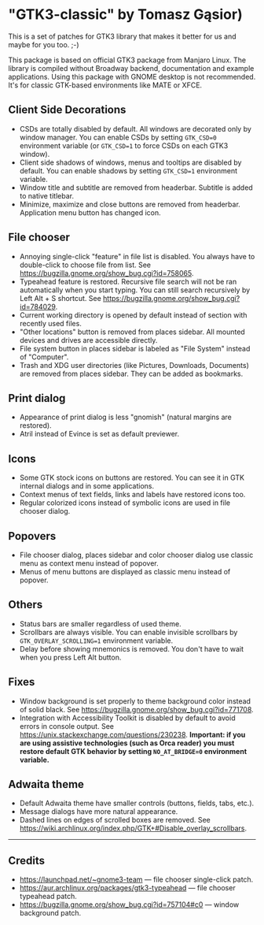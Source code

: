 ﻿"GTK3-classic" by Tomasz Gąsior)
===

This is a set of patches for GTK3 library that makes it better for us and maybe for you too. ;-)

This package is based on official GTK3 package from Manjaro Linux. The library is compiled without Broadway backend, documentation and example applications. Using this package with GNOME desktop is not recommended. It's for classic GTK-based environments like MATE or XFCE.

Client Side Decorations
---

* CSDs are totally disabled by default. All windows are decorated only by window manager. You can enable CSDs by setting `GTK_CSD=0` environment variable (or `GTK_CSD=1` to force CSDs on each GTK3 window).
* Client side shadows of windows, menus and tooltips are disabled by default. You can enable shadows by setting `GTK_CSD=1` environment variable.
* Window title and subtitle are removed from headerbar. Subtitle is added to native titlebar.
* Minimize, maximize and close buttons are removed from headerbar. Application menu button has changed icon.

File chooser
---

* Annoying single-click "feature" in file list is disabled. You always have to double-click to choose file from list. See https://bugzilla.gnome.org/show_bug.cgi?id=758065.
* Typeahead feature is restored. Recursive file search will not be ran automatically when you start typing. You can still search recursively by Left Alt + S shortcut. See https://bugzilla.gnome.org/show_bug.cgi?id=784029.
* Current working directory is opened by default instead of section with recently used files.
* "Other locations" button is removed from places sidebar. All mounted devices and drives are accessible directly.
* File system button in places sidebar is labeled as "File System" instead of "Computer".
* Trash and XDG user directories (like Pictures, Downloads, Documents) are removed from places sidebar. They can be added as bookmarks.

Print dialog
---

* Appearance of print dialog is less "gnomish" (natural margins are restored).
* Atril instead of Evince is set as default previewer.

Icons
---

* Some GTK stock icons on buttons are restored. You can see it in GTK internal dialogs and in some applications.
* Context menus of text fields, links and labels have restored icons too.
* Regular colorized icons instead of symbolic icons are used in file chooser dialog.

Popovers
---

* File chooser dialog, places sidebar and color chooser dialog use classic menu as context menu instead of popover.
* Menus of menu buttons are displayed as classic menu instead of popover.

Others
---

* Status bars are smaller regardless of used theme.
* Scrollbars are always visible. You can enable invisible scrollbars by `GTK_OVERLAY_SCROLLING=1` environment variable.
* Delay before showing mnemonics is removed. You don't have to wait when you press Left Alt button.

Fixes
---

* Window background is set properly to theme background color instead of solid black. See https://bugzilla.gnome.org/show_bug.cgi?id=771708.
* Integration with Accessibility Toolkit is disabled by default to avoid errors in console output. See https://unix.stackexchange.com/questions/230238. **Important: if you are using assistive technologies (such as Orca reader) you must restore default GTK behavior by setting `NO_AT_BRIDGE=0` environment variable.**

Adwaita theme
---

* Default Adwaita theme have smaller controls (buttons, fields, tabs, etc.).
* Message dialogs have more natural appearance.
* Dashed lines on edges of scrolled boxes are removed. See https://wiki.archlinux.org/index.php/GTK+#Disable_overlay_scrollbars.

--------

Credits
---

* https://launchpad.net/~gnome3-team — file chooser single-click patch.
* https://aur.archlinux.org/packages/gtk3-typeahead — file chooser typeahead patch.
* https://bugzilla.gnome.org/show_bug.cgi?id=757104#c0 — window background patch.
